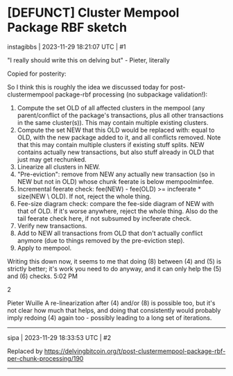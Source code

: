 # [DEFUNCT] Cluster Mempool Package RBF sketch

instagibbs | 2023-11-29 18:21:07 UTC | #1

"I really should write this on delving but" - Pieter, literally

Copied for posterity:

So I think this is roughly the idea we discussed today for post-clustermempool package-rbf processing (no subpackage validation!):

1. Compute the set OLD of all affected clusters in the mempool (any parent/conflict of the package's transactions, plus all other transactions in the same cluster(s)). This may contain multiple existing clusters.
2. Compute the set NEW that this OLD would be replaced with: equal to OLD, with the new package added to it, and all conflicts removed. Note that this may contain multiple clusters if existing stuff splits. NEW contains actually new transactions, but also stuff already in OLD that just may get rechunked.
3. Linearize all clusters in NEW.
4. "Pre-eviction": remove from NEW any actually new transaction (so in NEW but not in OLD) whose chunk feerate is below mempoolminfee.
5. Incremental feerate check: fee(NEW) - fee(OLD) >= incfeerate * size(NEW \ OLD). If not, reject the whole thing.
6. Fee-size diagram check: compare the fee-side diagram of NEW with that of OLD. If it's worse anywhere, reject the whole thing. Also do the tail feerate check here, if not subsumed by incfeerate check.
7. Verify new transactions.
8. Add to NEW all transactions from OLD that don't actually conflict anymore (due to things removed by the pre-eviction step).
9. Apply to mempool.

Writing this down now, it seems to me that doing (8) between (4) and (5) is strictly better; it's work you need to do anyway, and it can only help the (5) and (6) checks.
5:02 PM

2

Pieter Wuille
A re-linearization after (4) and/or (8) is possible too, but it's not clear how much that helps, and doing that consistently would probably imply redoing (4) again too - possibly leading to a long set of iterations.

-------------------------

sipa | 2023-11-29 18:33:53 UTC | #2

Replaced by https://delvingbitcoin.org/t/post-clustermempool-package-rbf-per-chunk-processing/190

-------------------------

